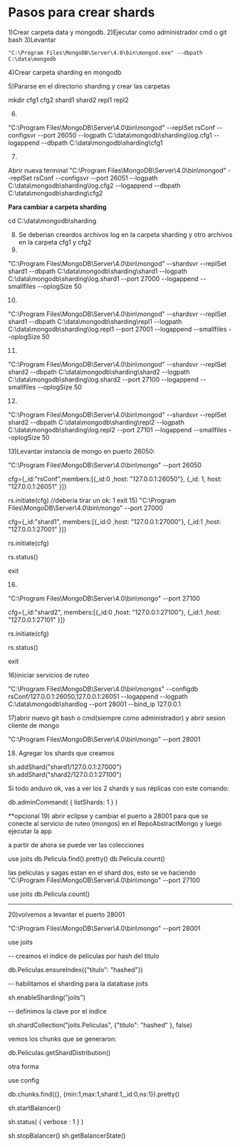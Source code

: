 # Pasos para crear shards
1)Crear carpeta data y mongodb.
2)Ejecutar como administrador cmd o git bash
3)Levantar
```
"C:\Program Files\MongoDB\Server\4.0\bin\mongod.exe" --dbpath C:\data\mongodb
```

4)Crear carpeta sharding en mongodb

5)Pararse en el directorio sharding y crear las carpetas

mkdir cfg1 cfg2 shard1 shard2 repl1 repl2

6)
"C:\Program Files\MongoDB\Server\4.0\bin\mongod" --replSet rsConf --configsvr --port 26050 --logpath C:\data\mongodb\sharding\log.cfg1 --logappend --dbpath C:\data\mongodb\sharding\cfg1

7)
Abrir nueva terminal
"C:\Program Files\MongoDB\Server\4.0\bin\mongod" --replSet rsConf --configsvr --port 26051 --logpath C:\data\mongodb\sharding\log.cfg2 --logappend --dbpath C:\data\mongodb\sharding\cfg2

**Para cambiar a carpeta sharding**

cd C:\data\mongodb\sharding

8) Se deberian creardos archivos log en la carpeta sharding y otro archivos en la carpeta cfg1 y cfg2
9)
"C:\Program Files\MongoDB\Server\4.0\bin\mongod" --shardsvr --replSet shard1 --dbpath C:\data\mongodb\sharding\shard1 --logpath C:\data\mongodb\sharding\log.shard1 --port 27000 --logappend --smallfiles --oplogSize 50

10)
"C:\Program Files\MongoDB\Server\4.0\bin\mongod" --shardsvr --replSet shard1 --dbpath C:\data\mongodb\sharding\repl1 --logpath C:\data\mongodb\sharding\log.repl1 --port 27001 --logappend --smallfiles --oplogSize 50

11)
"C:\Program Files\MongoDB\Server\4.0\bin\mongod" --shardsvr --replSet shard2 --dbpath C:\data\mongodb\sharding\shard2 --logpath C:\data\mongodb\sharding\log.shard2 --port 27100 --logappend --smallfiles --oplogSize 50

12)
"C:\Program Files\MongoDB\Server\4.0\bin\mongod" --shardsvr --replSet shard2 --dbpath C:\data\mongodb\sharding\repl2 --logpath C:\data\mongodb\sharding\log.repl2 --port 27101 --logappend --smallfiles --oplogSize 50

13)Levantar instancia de mongo en puerto 26050:

"C:\Program Files\MongoDB\Server\4.0\bin\mongo" --port 26050


cfg={_id:"rsConf",members:[{_id:0 ,host: "127.0.0.1:26050"}, {_id: 1, host: "127.0.0.1:26051" }]}

rs.initiate(cfg) 
//deberia tirar un ok: 1
exit
15)
"C:\Program Files\MongoDB\Server\4.0\bin\mongo" --port 27000

cfg={_id:"shard1", members:[{_id:0 ,host: "127.0.0.1:27000"}, {_id:1 ,host: "127.0.0.1:27001" }]}


rs.initiate(cfg)

rs.status()

exit

16)
"C:\Program Files\MongoDB\Server\4.0\bin\mongo" --port 27100

cfg={_id:"shard2", members:[{_id:0 ,host: "127.0.0.1:27100"}, {_id:1 ,host: "127.0.0.1:27101" }]}

rs.initiate(cfg)

rs.status()

exit

16)iniciar servicios de ruteo

"C:\Program Files\MongoDB\Server\4.0\bin\mongos" --configdb rsConf/127.0.0.1:26050,127.0.0.1:26051 --logappend --logpath C:\data\mongodb\shardlog --port 28001 --bind_ip 127.0.0.1

17)abrir nuevo git bash o cmd(siempre como administrador) y abrir sesion cliente de mongo

"C:\Program Files\MongoDB\Server\4.0\bin\mongo" --port 28001

18) Agregar los shards que creamos

sh.addShard("shard1/127.0.0.1:27000")
sh.addShard("shard2/127.0.0.1:27100")

Si todo anduvo ok, vas a ver los 2 shards y sus réplicas con este comando:

db.adminCommand( { listShards: 1 } )

**opcional
19) abrir eclipse y cambiar el puerto a 28001 para que se conecte al servicio de ruteo (mongos) en el RepoAbstractMongo y luego ejecutar la app

a partir de ahora se puede ver las colecciones

use joits
 db.Pelicula.find().pretty()
db.Pelicula.count()

las peliculas y sagas estan en el shard dos, esto se ve haciendo
"C:\Program Files\MongoDB\Server\4.0\bin\mongo" --port 27100

use joits
db.Pelicula.count()
****
20)volvemos a levantar el puerto 28001

"C:\Program Files\MongoDB\Server\4.0\bin\mongo" --port 28001

use joits

-- creamos el índice de peliculas por hash del titulo 

db.Peliculas.ensureIndex({"titulo": "hashed"})

-- habilitamos el sharding para la database joits

sh.enableSharding("joits")

-- definimos la clave por el índice 

sh.shardCollection("joits.Peliculas", {"titulo": "hashed" }, false)

vemos los chunks que se generaron:

db.Peliculas.getShardDistribution()

otra forma

use config

db.chunks.find({},
{min:1,max:1,shard:1,_id:0,ns:1}).pretty()



 sh.startBalancer()

sh.status( { verbose : 1 } )

 sh.stopBalancer()
 sh.getBalancerState()









